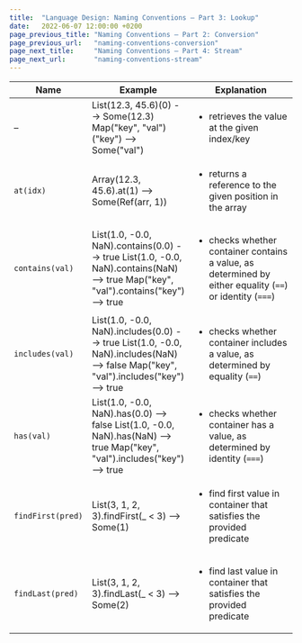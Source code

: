```yaml
---
title:  "Language Design: Naming Conventions – Part 3: Lookup"
date:   2022-06-07 12:00:00 +0200
page_previous_title: "Naming Conventions – Part 2: Conversion"
page_previous_url:   "naming-conventions-conversion"
page_next_title:     "Naming Conventions – Part 4: Stream"
page_next_url:       "naming-conventions-stream"
---
```


<table class="table-medium">
  <thead>
    <tr>
      <th style="width: 18%">Name</th>
      <th style="width: 34%">Example</th>
      <th>Explanation</th>
    </tr>
  </thead>
  <tbody>
    <tr>
      <td>–</td>
      <td class="code">List(12.3, 45.6)(0)
<span class="result">--> Some(12.3)</span>
Map("key", "val")("key")
<span class="result">--> Some("val")</span></td>
      <td>
        <ul>
          <li>retrieves the value at the given index/key</li>
        </ul>
      </td>
    </tr>
    <tr>
      <td><code>at(idx)</code></td>
      <td class="code">Array(12.3, 45.6).at(1)
<span class="result">--> Some(Ref(arr, 1))</span></td>
      <td>
        <ul>
          <li>returns a reference to the given position in the array</li>
        </ul>
      </td>
    </tr>
    <tr>
      <td><code>contains(val)</code></td>
      <td class="code">List(1.0, -0.0, NaN).contains(0.0)
<span class="result">--> true</span>
List(1.0, -0.0, NaN).contains(NaN)
<span class="result">--> true</span>
Map("key", "val").contains("key")
<span class="result">--> true</span>
</td>
      <td>
        <ul>
          <li>checks whether container contains a value, as determined by either equality (<code>==</code>) or identity (<code>===</code>)</li>
        </ul>
      </td>
    </tr>
    <tr>
      <td><code>includes(val)</code></td>
      <td class="code">List(1.0, -0.0, NaN).includes(0.0)
<span class="result">--> true</span>
List(1.0, -0.0, NaN).includes(NaN)
<span class="result">--> false</span>
Map("key", "val").includes("key")
<span class="result">--> true</span></td>
      <td>
        <ul>
          <li>checks whether container includes a value, as determined by equality (<code>==</code>)</li>
        </ul>
      </td>
    </tr>
    <tr>
      <td><code>has(val)</code></td>
      <td class="code">List(1.0, -0.0, NaN).has(0.0)
<span class="result">--> false</span>
List(1.0, -0.0, NaN).has(NaN)
<span class="result">--> true</span>
Map("key", "val").includes("key")
<span class="result">--> true</span></td>
      <td>
        <ul>
          <li>checks whether container has a value, as determined by identity (<code>===</code>)</li>
        </ul>
      </td>
    </tr>
    <tr>
      <td><code>findFirst(pred)</code></td>
      <td class="code">List(3, 1, 2, 3).findFirst(_ < 3)
<span class="result">--> Some(1)</span></td>
      <td>
        <ul>
          <li>find first value in container that satisfies the provided predicate</li>
        </ul>
      </td>
    </tr>
    <tr>
      <td><code>findLast(pred)</code></td>
      <td class="code">List(3, 1, 2, 3).findLast(_ < 3)
<span class="result">--> Some(2)</span></td>
      <td>
        <ul>
          <li>find last value in container that satisfies the provided predicate</li>
        </ul>
      </td>
    </tr>
  </tbody>
</table>
